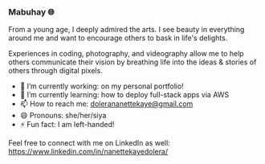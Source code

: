 ### Mabuhay :globe_with_meridians:

From a young age, I deeply admired the arts. I see beauty in everything around me and want to encourage others to bask in life's delights.

Experiences in coding, photography, and videography allow me to help others communicate their vision by breathing life into the ideas & stories of others through digital pixels.


- 🔭 I’m currently working: on my personal portfolio!
- 🌱 I’m currently learning: how to deploy full-stack apps via AWS
- 📫 How to reach me: dolerananettekaye@gmail.com
- 😄 Pronouns: she/her/siya
- ⚡ Fun fact: I am left-handed!

Feel free to connect with me on LinkedIn as well: https://www.linkedin.com/in/nanettekayedolera/

